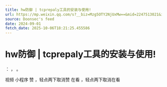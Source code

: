 ```yaml
---
title: hw防御 | tcprepaly工具的安装与使用!
url: https://mp.weixin.qq.com/s?__biz=Mzg5OTY2NjUxMw==&mid=2247513021&idx=2&sn=57fb34de07e78d1612a2a8425cd9bf23
source: Doonsec's feed
date: 2024-09-01
fetch_date: 2025-10-06T18:21:25.455586
---
```


# hw防御 | tcprepaly工具的安装与使用!

：
，
。

视频
小程序
赞
，轻点两下取消赞
在看
，轻点两下取消在看
